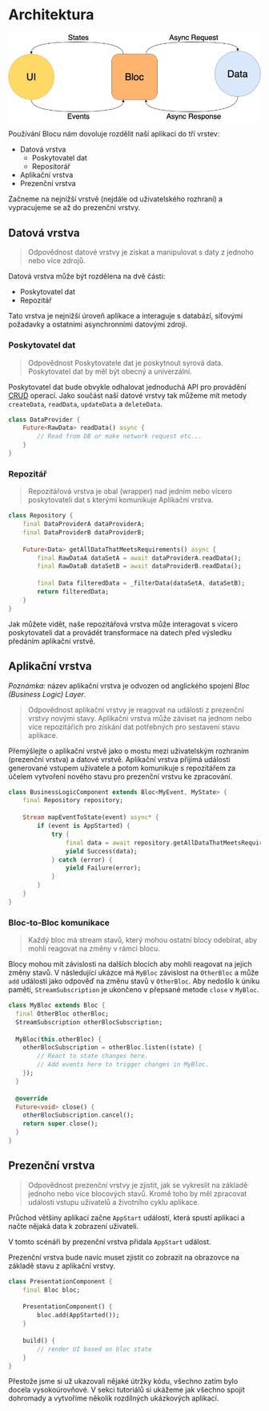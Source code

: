 # Architektura

![Bloc Architecture](../assets/bloc_architecture.png)

Používání Blocu nám dovoluje rozdělit naší aplikaci do tří vrstev:

- Datová vrstva
  - Poskytovatel dat
  - Repositorář
- Aplikační vrstva
- Prezenční vrstva

Začneme na nejnižší vrstvě (nejdále od uživatelského rozhraní) a vypracujeme se až do prezenční vrstvy.

## Datová vrstva

> Odpovědnost datové vrstvy je získat a manipulovat s daty z jednoho nebo více zdrojů.

Datová vrstva může být rozdělena na dvě části:

- Poskytovatel dat
- Repozitář

Tato vrstva je nejnižší úroveň aplikace a interaguje s databází, síťovými požadavky a ostatními asynchronními datovými zdroji.

### Poskytovatel dat

> Odpovědnost Poskytovatele dat je poskytnout syrová data. Poskytovatel dat by měl být obecný a univerzální.

Poskytovatel dat bude obvykle odhalovat jednoduchá API pro provádění [CRUD](https://cs.wikipedia.org/wiki/CRUD) operací. Jako součást naší datové vrstvy tak můžeme mít metody `createData`, `readData`, `updateData` a `deleteData`.

```dart
class DataProvider {
    Future<RawData> readData() async {
        // Read from DB or make network request etc...
    }
}
```

### Repozitář

> Repozitářová vrstva je obal (wrapper) nad jedním nebo vícero poskytovateli dat s kterými komunikuje Aplikační vrstva.

```dart
class Repository {
    final DataProviderA dataProviderA;
    final DataProviderB dataProviderB;

    Future<Data> getAllDataThatMeetsRequirements() async {
        final RawDataA dataSetA = await dataProviderA.readData();
        final RawDataB dataSetB = await dataProviderB.readData();

        final Data filteredData = _filterData(dataSetA, dataSetB);
        return filteredData;
    }
}
```

Jak můžete vidět, naše repozitářová vrstva může interagovat s vícero poskytovateli dat a provádět transformace na datech před výsledku předáním aplikační vrstvě.

## Aplikační vrstva

_Poznámka:_ název aplikační vrstva je odvozen od anglického spojení _Bloc (Business Logic) Layer_.

> Odpovědnost aplikační vrstvy je reagovat na události z prezenční vrstvy novými stavy. Aplikační vrstva může záviset na jednom nebo více repozitářích pro získání dat potřebných pro sestavení stavu aplikace.

Přemýšlejte o aplikační vrstvě jako o mostu mezi uživatelským rozhraním (prezenční vrstva) a datové vrstvě. Aplikační vrstva přijímá události generované vstupem uživatele a potom komunikuje s repozitářem za účelem vytvoření nového stavu pro prezenční vrstvu ke zpracování.

```dart
class BusinessLogicComponent extends Bloc<MyEvent, MyState> {
    final Repository repository;

    Stream mapEventToState(event) async* {
        if (event is AppStarted) {
            try {
                final data = await repository.getAllDataThatMeetsRequirements();
                yield Success(data);
            } catch (error) {
                yield Failure(error);
            }
        }
    }
}
```

### Bloc-to-Bloc komunikace

> Každý bloc má stream stavů, který mohou ostatní blocy odebírat, aby mohli reagovat na změny v rámci blocu.

Blocy mohou mít závislosti na dalších blocích aby mohli reagovat na jejich změny stavů. V následující ukázce má `MyBloc` závislost na `OtherBloc` a může `add` události jako odpověď na změnu stavů v `OtherBloc`. Aby nedošlo k úniku paměti, `StreamSubscription` je ukončeno v přepsané metode `close` v `MyBloc`.

```dart
class MyBloc extends Bloc {
  final OtherBloc otherBloc;
  StreamSubscription otherBlocSubscription;

  MyBloc(this.otherBloc) {
    otherBlocSubscription = otherBloc.listen((state) {
        // React to state changes here.
        // Add events here to trigger changes in MyBloc.
    });
  }

  @override
  Future<void> close() {
    otherBlocSubscription.cancel();
    return super.close();
  }
}
```

## Prezenční vrstva

> Odpovědnost prezenční vrstvy je zjistit, jak se vykreslit na základě jednoho nebo více blocových stavů. Kromě toho by měl zpracovat události vstupu uživatelů a životního cyklu aplikace.

Průchod většiny aplikací začne `AppStart` událostí, která spustí aplikaci a načte nějaká data k zobrazení uživateli.

V tomto scénáři by prezenční vrstva přidala `AppStart` událost.

Prezenční vrstva bude navíc muset zjistit co zobrazit na obrazovce na základě stavu z aplikační vrstvy.

```dart
class PresentationComponent {
    final Bloc bloc;

    PresentationComponent() {
        bloc.add(AppStarted());
    }

    build() {
        // render UI based on bloc state
    }
}
```

Přestože jsme si už ukazovali nějaké útržky kódu, všechno zatím bylo docela vysokoúrovňové. V sekci tutoriálů si ukážeme jak všechno spojit dohromady a vytvoříme několik rozdílných ukázkových aplikací.
